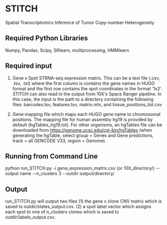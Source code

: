 # STITCH
Spatial Transcriptomics Inference of Tumor Copy-number Heterogeneity

## Required Python Libraries
Numpy, Pandas, Scipy, SKlearn, multiprocessing, HMMlearn

## Required input
1. Gene x Spot STRNA-seq expression matrix. This can be a text file (.csv, .tsv, .txt) where the first column is contains the gene names in HUGO format and the first row contains the spot coordinates in the format '1x2'. STITCH can also read in the output from 10X's Space Ranger pipeline. In this case, the input is the path to a directory containing the following files: barcodes.tsv, features.tsv, matrix.mtx, and tissue_positions_list.csv

2. Gene mapping file which maps each HUGO gene name to chromosomal positions. The mapping file for human assembly hg19 is provided by default (hgTables_hg19.txt). For other organisms, an hgTables file can be downloaded from https://genome.ucsc.edu/cgi-bin/hgTables (when generating the hgTable, select group = Genes and Gene predictions, track = all GENCODE V33, region = Genome).

## Running from Command Line

python run_STITCH.py -i gene_expression_matrix.csv (or 10X_directory/) --output name --n_clusters 3 --outdir output/directory/

## Output

run_STITCH.py will output two files (1) the gene x clone CNV matrix which is saved to outdir/states_output.csv. (2) a spot label vector which assigns each spot to one of n_clusters clones which is saved to outdir/labels_output.csv.
